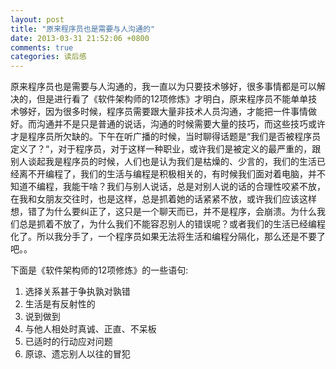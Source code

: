 ```yaml
---
layout: post
title: "原来程序员也是需要与人沟通的"
date: 2013-03-31 21:52:06 +0800
comments: true
categories: 读后感
---
```

原来程序员也是需要与人沟通的，我一直以为只要技术够好，很多事情都是可以解决的，但是进行看了《软件架构师的12项修炼》才明白，原来程序员不能单单技术够好，因为很多时候，程序员需要跟大量非技术人员沟通，才能把一件事情做好。<!-- more -->而沟通并不是只是普通的说话，沟通的时候需要大量的技巧，而这些技巧或许才是程序员所欠缺的。下午在听广播的时候，当时聊得话题是“我们是否被程序员定义了？“，对于程序员，对于这样一种职业，或许我们是被定义的最严重的，跟别人谈起我是程序员的时候，人们也是认为我们是枯燥的、少言的，我们的生活已经离不开编程了，我们的生活与编程是积极相关的，有时候我们面对着电脑，并不知道不编程，我能干啥？我们与别人说话，总是对别人说的话的合理性咬紧不放，在我和女朋友交往时，也是这样，总是抓着她的话紧紧不放，或许我们应该这样想，错了为什么要纠正了，这只是一个聊天而已，并不是程序，会崩溃。为什么我们总是抓着不放了，为什么我们不能容忍别人的错误呢？或者我们的生活已经编程化了。所以我分手了，一个程序员如果无法将生活和编程分隔化，那么还是不要了吧。。

下面是《软件架构师的12项修炼》的一些语句:

1. 选择关系甚于争执孰对孰错
2. 生活是有反射性的
3. 说到做到
4. 与他人相处时真诚、正直、不呆板
5. 已适时的行动应对问题
6. 原谅、遗忘别人以往的冒犯